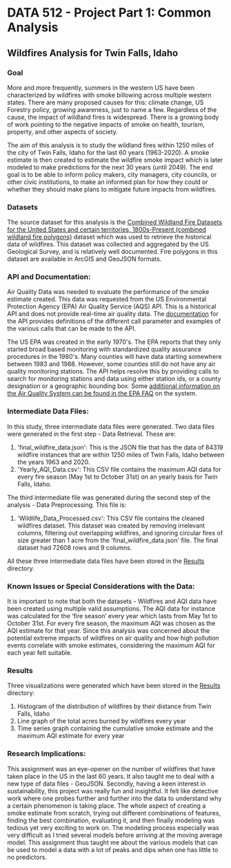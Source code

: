 # DATA 512 - Project Part 1: Common Analysis
## Wildfires Analysis for Twin Falls, Idaho

### Goal

More and more frequently, summers in the western US have been characterized by wildfires with smoke billowing across multiple western states. There are many proposed causes for this: climate change, US Forestry policy, growing awareness, just to name a few. Regardless of the cause, the impact of wildland fires is widespread. There is a growing body of work pointing to the negative impacts of smoke on health, tourism, property, and other aspects of society.

The aim of this analysis is to study the wildland fires within 1250 miles of the city of Twin Falls, Idaho for the last 60 years (1963-2020). A smoke estimate is then created to estimate the wildfire smoke impact which is later modeled to make predictions for the next 30 years (until 2049). The end goal is to be able to inform policy makers, city managers, city councils, or other civic institutions, to make an informed plan for how they could or whether they should make plans to mitigate future impacts from wildfires.

### Datasets

The source dataset for this analysis is the [Combined Wildland Fire Datasets for the United States and certain territories, 1800s-Present (combined wildland fire polygons)](https://www.sciencebase.gov/catalog/item/61aa537dd34eb622f699df81) dataset which was used to retrieve the historical data of wildfires. This dataset was collected and aggregated by the US Geological Survey, and is relatively well documented. Fire polygons in this dataset are available in ArcGIS and GeoJSON formats.

### API and Documentation:

Air Quality Data was needed to evaluate the performance of the smoke estimate created. This data was requested from the US Environmental Protection Agency (EPA) Air Quality Service (AQS) API. This is a historical API and does not provide real-time air quality data. The [documentation](https://aqs.epa.gov/aqsweb/documents/data_api.html) for the API provides definitions of the different call parameter and examples of the various calls that can be made to the API.

The US EPA was created in the early 1970's. The EPA reports that they only started broad based monitoring with standardized quality assurance procedures in the 1980's. Many counties will have data starting somewhere between 1983 and 1988. However, some counties still do not have any air quality monitoring stations. The API helps resolve this by providing calls to search for monitoring stations and data using either station ids, or a county designation or a geographic bounding box. Some [additional information on the Air Quality System can be found in the EPA FAQ](https://www.epa.gov/outdoor-air-quality-data/frequent-questions-about-airdata) on the system.

### Intermediate Data Files: 

In this study, three intermediate data files were generated. Two data files were generated in the first step - Data Retrieval. These are:
1. 'final_wildfire_data.json': This is the JSON file that has the data of 84319 wildfire instances that are within 1250 miles of Twin Falls, Idaho between the years 1963 and 2020.
2. 'Yearly_AQI_Data.csv': This CSV file contains the maximum AQI data for every fire season (May 1st to October 31st) on an yearly basis for Twin Falls, Idaho.

The third intermediate file was generated during the second step of the analysis - Data Preprocessing. This file is:
1. 'Wildlife_Data_Processed.csv': This CSV file contains the cleaned wildfires dataset. This dataset was created by removing irrelevant columns, filtering out overlapping wildfires, and ignoring circular fires of size greater than 1 acre from the 'final_wildfire_data.json' file. The final dataset had 72608 rows and 9 columns.

All these three intermediate data files have been stored in the [Results](https://github.com/TanushreeYandra/data-512-projectpart1/tree/main/Results) directory.

### Known Issues or Special Considerations with the Data:

It is important to note that both the datasets - Wildfires and AQI data have been created using multiple valid assumptions. The AQI data for instance was calculated for the ‘fire season’ every year which lasts from May 1st to October 31st. For every fire season, the maximum AQI was chosen as the AQI estimate for that year. Since this analysis was concerned about the potential extreme impacts of wildfires on air quality and how high pollution events correlate with smoke estimates, considering the maximum AQI for each year felt suitable.

### Results

Three visualizations were generated which have been stored in the [Results](https://github.com/TanushreeYandra/data-512-projectpart1/tree/main/Results) directory:
1. Histogram of the distribution of wildfires by their distance from Twin Falls, Idaho
2. Line graph of the total acres burned by wildfires every year
3. Time series graph containing the cumulative smoke estimate and the maximum AQI estimate for every year

### Research Implications:

This assignment was an eye-opener on the number of wildfires that have taken place in the US in the last 60 years. It also taught me to deal with a new type of data files - GeoJSON. Secondly, having a keen interest in sustainability, this project was really fun and insightful. It felt like detective work where one probes further and further into the data to understand why a certain phenomenon is taking place. The whole aspect of creating a smoke estimate from scratch, trying out different combinations of features, finding the best combination, evaluating it, and then finally modeling was tedious yet very exciting to work on. The modeling process especially was very difficult as I tried several models before arriving at the moving average model. This assignment thus taught me about the various models that can be used to model a data with a lot of peaks and dips when one has little to no predictors.
